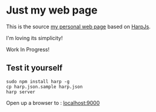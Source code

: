 # Just my web page

This is the source [my personal web page](http://kevin.saliou.name) based on [HarpJs](http://harpjs.com/).

I'm loving its simplicity!

Work In Progress!

## Test it yourself

    sudo npm install harp -g
    cp harp.json.sample harp.json
    harp server

Open up a browser to : [localhost:9000](http://localhost:9000)